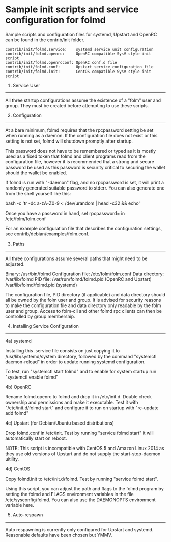 Sample init scripts and service configuration for folmd
==========================================================

Sample scripts and configuration files for systemd, Upstart and OpenRC
can be found in the contrib/init folder.

    contrib/init/folmd.service:    systemd service unit configuration
    contrib/init/folmd.openrc:     OpenRC compatible SysV style init script
    contrib/init/folmd.openrcconf: OpenRC conf.d file
    contrib/init/folmd.conf:       Upstart service configuration file
    contrib/init/folmd.init:       CentOS compatible SysV style init script

1. Service User
---------------------------------

All three startup configurations assume the existence of a "folm" user
and group.  They must be created before attempting to use these scripts.

2. Configuration
---------------------------------

At a bare minimum, folmd requires that the rpcpassword setting be set
when running as a daemon.  If the configuration file does not exist or this
setting is not set, folmd will shutdown promptly after startup.

This password does not have to be remembered or typed as it is mostly used
as a fixed token that folmd and client programs read from the configuration
file, however it is recommended that a strong and secure password be used
as this password is security critical to securing the wallet should the
wallet be enabled.

If folmd is run with "-daemon" flag, and no rpcpassword is set, it will
print a randomly generated suitable password to stderr.  You can also
generate one from the shell yourself like this:

bash -c 'tr -dc a-zA-Z0-9 < /dev/urandom | head -c32 && echo'

Once you have a password in hand, set rpcpassword= in /etc/folm/folm.conf

For an example configuration file that describes the configuration settings,
see contrib/debian/examples/folm.conf.

3. Paths
---------------------------------

All three configurations assume several paths that might need to be adjusted.

Binary:              /usr/bin/folmd
Configuration file:  /etc/folm/folm.conf
Data directory:      /var/lib/folmd
PID file:            /var/run/folmd/folmd.pid (OpenRC and Upstart)
                     /var/lib/folmd/folmd.pid (systemd)

The configuration file, PID directory (if applicable) and data directory
should all be owned by the folm user and group.  It is advised for security
reasons to make the configuration file and data directory only readable by the
folm user and group.  Access to folm-cli and other folmd rpc clients
can then be controlled by group membership.

4. Installing Service Configuration
-----------------------------------

4a) systemd

Installing this .service file consists on just copying it to
/usr/lib/systemd/system directory, followed by the command
"systemctl daemon-reload" in order to update running systemd configuration.

To test, run "systemctl start folmd" and to enable for system startup run
"systemctl enable folmd"

4b) OpenRC

Rename folmd.openrc to folmd and drop it in /etc/init.d.  Double
check ownership and permissions and make it executable.  Test it with
"/etc/init.d/folmd start" and configure it to run on startup with
"rc-update add folmd"

4c) Upstart (for Debian/Ubuntu based distributions)

Drop folmd.conf in /etc/init.  Test by running "service folmd start"
it will automatically start on reboot.

NOTE: This script is incompatible with CentOS 5 and Amazon Linux 2014 as they
use old versions of Upstart and do not supply the start-stop-daemon uitility.

4d) CentOS

Copy folmd.init to /etc/init.d/folmd. Test by running "service folmd start".

Using this script, you can adjust the path and flags to the folmd program by
setting the folmd and FLAGS environment variables in the file
/etc/sysconfig/folmd. You can also use the DAEMONOPTS environment variable here.

5. Auto-respawn
-----------------------------------

Auto respawning is currently only configured for Upstart and systemd.
Reasonable defaults have been chosen but YMMV.
